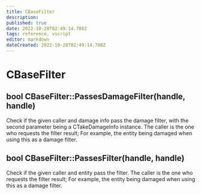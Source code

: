 ```yaml
---
title: CBaseFilter
description: 
published: true
date: 2022-10-28T02:49:14.708Z
tags: reference, vscript
editor: markdown
dateCreated: 2022-10-28T02:49:14.708Z
---
```


# CBaseFilter

## bool CBaseFilter::PassesDamageFilter(handle, handle)

Check if the given caller and damage info pass the damage filter, with the second parameter being a CTakeDamageInfo instance. The caller is the one who requests the filter result; For example, the entity being damaged when using this as a damage filter.


## bool CBaseFilter::PassesFilter(handle, handle)

Check if the given caller and entity pass the filter. The caller is the one who requests the filter result; For example, the entity being damaged when using this as a damage filter.